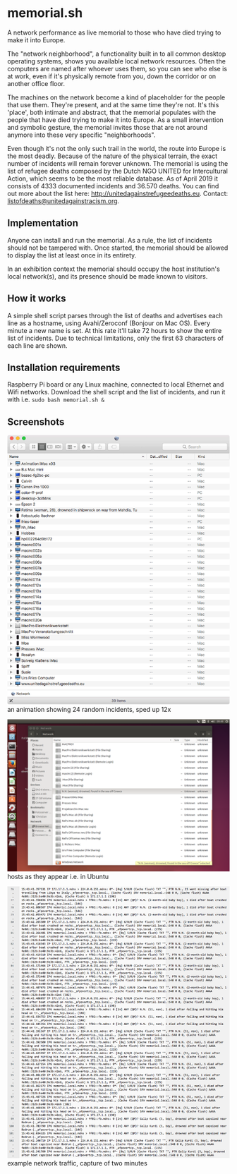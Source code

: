 # memorial.sh
A network performance as live memorial to those who have died trying to make it into Europe.

The "network neighborhood", a functionality built in to all common desktop operating systems, shows you available local network resources. Often the computers are named after whoever uses them, so you can see who else is at work, even if it's physically remote from you, down the corridor or on another office floor.

The machines on the network become a kind of placeholder for the people that use them. They're present, and at the same time they're not. It's this 'place', both intimate and abstract, that the memorial populates with the people that have died trying to make it into Europe. As a small intervention and symbolic gesture, the memorial invites those that are not around anymore into these very specific "neighborhoods".

Even though it's not the only such trail in the world, the route into Europe is the most deadly. Because of the nature of the physical terrain, the exact number of incidents will remain forever unknown. The memorial is using the list of refugee deaths composed by the Dutch NGO UNITED for Intercultural Action, which seems to be the most reliable database. As of April 2019 it consists of 4333 documented incidents and 36.570 deaths. You can find out more about the list here: http://unitedagainstrefugeedeaths.eu. Contact: listofdeaths@unitedagainstracism.org.

## Implementation

Anyone can install and run the memorial. As a rule, the list of incidents should not be tampered with. Once started, the memorial should be allowed to display the list at least once in its entirety.

In an exhibition context the memorial should occupy the host institution's local network(s), and its presence should be made known to visitors.

## How it works

A simple shell script parses through the list of deaths and advertises each line as a hostname, using Avahi/Zeroconf (Bonjour on Mac OS). Every minute a new name is set. At this rate it'll take 72 hours to show the entire list of incidents. Due to technical limitations, only the first 63 characters of each line are shown.

## Installation requirements

Raspberry Pi board or any Linux machine, connected to local Ethernet and Wifi networks. Download the shell script and the list of incidents, and run it with i.e. `sudo bash memorial.sh &`

## Screenshots
![extract of 24 random incidents](memorial_sh_animation.gif)  
an animation showing 24 random incidents, sped up 12x

![screenshot ubuntu](memorial_ubuntu.png)
hosts as they appear i.e. in Ubuntu 

![screenshot tcpdump](tcpdump.png)
example network traffic, capture of two minutes
